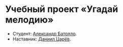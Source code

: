 # Учебный проект «Угадай мелодию»

* Студент: [Александр Батолло](https://up.htmlacademy.ru/react/5/user/65755).
* Наставник: [Даниил Царёв](https://up.htmlacademy.ru/react/5/user/945835).
